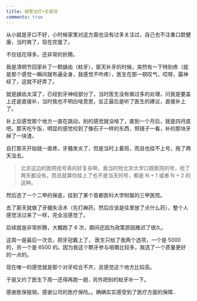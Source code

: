 ```yaml
---
title: 根管治疗+全瓷冠
comments: true
---
```


从小就是牙口不好，小时候家里对这方面也没有过多关注过，自己也不注重口腔健康，当时爽了，现在完蛋了。



不仅钱花得多，还非常的折腾。



我是清明节回家补了一颗龋齿（蛀牙），那天补牙的时候，突然有一下特别疼（就是那个感觉一瞬间就布遍全身，我感觉不咋疼），医生在那一顿叹气，哎呀，露神经了，这就不好弄了。

<!--more-->

就是龋齿太深了，已经到牙神经部分了，当时医生没有做过多的处理，问我是要盖上还是直接补，当时我也不明白啥意思，反正最后是听了医生的建议，直接补上了。



补上后感觉那个地方一直在跳动，别的感觉就没啥了，直到一个月后，就是四月底吧。那天吃午饭，明显的感觉咬到了像石子一样的东西，照镜子一看，补的那块牙掉了一块渣。



自打那天开始就一直疼，牙髓发炎了，但是当时上着班，而且也挂不上号，拖了两天没去。



> 北京这边的医院挂号真的好复杂啊，我当时抢北京大学口腔医院的号，抢了两天都没有。而且就算你挂上了也不是当天的号，都是 N + 1 或者 N + 2 的这种。



然后选了一个二甲的保底，挂到了某个首都医科大学附属的三甲医院。



去了那天就做了牙髓失活术（先打麻药，然后应该是往里放了点什么药），整个人感觉活过来了一样，完全没感觉了。



后续就是非常折腾，大概跑了 6 次，期间还因为政策原因推迟了很久。



这周一是最后一次去，把牙冠戴上了， 医生只给了我两个选项，一个是 5000 的，另一个是 6500 的。因为我这个颗牙参与咀嚼比较多，我选了一个质量更好的一点的。



现在唯一的感觉就是那个对牙咬合不齐，总感觉这个地方比较高。



于是又约了医生下周一还得再跑一趟.. 另外把别的蛀牙补一下。



感谢医保报销，感谢公司的医疗保险。。确确实实感受到了医疗方面的保障..